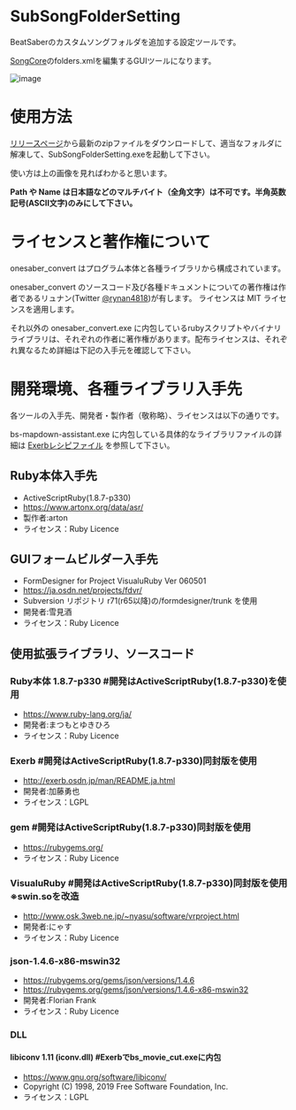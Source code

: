 # SubSongFolderSetting
BeatSaberのカスタムソングフォルダを追加する設定ツールです。

[SongCore](https://github.com/Kylemc1413/SongCore)のfolders.xmlを編集するGUIツールになります。

![image](https://rynan4818.github.io/SubSongFolderSetting.png)

# 使用方法
[リリースページ](https://github.com/rynan4818/SubSongFolderSetting/releases)から最新のzipファイルをダウンロードして、適当なフォルダに解凍して、SubSongFolderSetting.exeを起動して下さい。

使い方は上の画像を見ればわかると思います。

**Path や Name は日本語などのマルチバイト（全角文字）は不可です。半角英数記号(ASCII文字)のみにして下さい。**

# ライセンスと著作権について

onesaber_convert はプログラム本体と各種ライブラリから構成されています。

onesaber_convert のソースコード及び各種ドキュメントについての著作権は作者であるリュナン(Twitter [@rynan4818](https://twitter.com/rynan4818))が有します。
ライセンスは MIT ライセンスを適用します。

それ以外の onesaber_convert.exe に内包しているrubyスクリプトやバイナリライブラリは、それぞれの作者に著作権があります。配布ライセンスは、それぞれ異なるため詳細は下記の入手元を確認して下さい。

# 開発環境、各種ライブラリ入手先

各ツールの入手先、開発者・製作者（敬称略）、ライセンスは以下の通りです。

bs-mapdown-assistant.exe に内包している具体的なライブラリファイルの詳細は [Exerbレシピファイル](source/core_cui.exy) を参照して下さい。

## Ruby本体入手先
- ActiveScriptRuby(1.8.7-p330)
- https://www.artonx.org/data/asr/
- 製作者:arton
- ライセンス：Ruby Licence

## GUIフォームビルダー入手先
- FormDesigner for Project VisualuRuby Ver 060501
- https://ja.osdn.net/projects/fdvr/
- Subversion リポジトリ r71(r65以降)の/formdesigner/trunk を使用
- 開発者:雪見酒
- ライセンス：Ruby Licence

## 使用拡張ライブラリ、ソースコード

### Ruby本体 1.8.7-p330              #開発はActiveScriptRuby(1.8.7-p330)を使用
- https://www.ruby-lang.org/ja/
- 開発者:まつもとゆきひろ
- ライセンス：Ruby Licence

### Exerb                            #開発はActiveScriptRuby(1.8.7-p330)同封版を使用
- http://exerb.osdn.jp/man/README.ja.html
- 開発者:加藤勇也
- ライセンス：LGPL

### gem                              #開発はActiveScriptRuby(1.8.7-p330)同封版を使用
- https://rubygems.org/
- ライセンス：Ruby Licence

### VisualuRuby                      #開発はActiveScriptRuby(1.8.7-p330)同封版を使用 ※swin.soを改造
- http://www.osk.3web.ne.jp/~nyasu/software/vrproject.html
- 開発者:にゃす
- ライセンス：Ruby Licence

### json-1.4.6-x86-mswin32
- https://rubygems.org/gems/json/versions/1.4.6
- https://rubygems.org/gems/json/versions/1.4.6-x86-mswin32
- 開発者:Florian Frank
- ライセンス：Ruby Licence

### DLL

#### libiconv 1.11  (iconv.dll)       #Exerbでbs_movie_cut.exeに内包
- https://www.gnu.org/software/libiconv/
- Copyright (C) 1998, 2019 Free Software Foundation, Inc.
- ライセンス：LGPL
